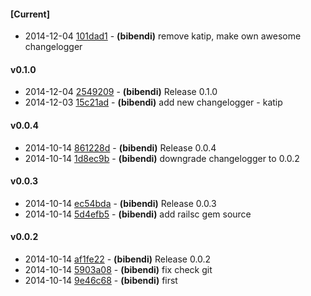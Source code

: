 
#### [Current]
 * 2014-12-04 [101dad1](../../commit/101dad1) - __(bibendi)__ remove katip, make own awesome changelogger

#### v0.1.0
 * 2014-12-04 [2549209](../../commit/2549209) - __(bibendi)__ Release 0.1.0
 * 2014-12-03 [15c21ad](../../commit/15c21ad) - __(bibendi)__ add new changelogger - katip

#### v0.0.4
 * 2014-10-14 [861228d](../../commit/861228d) - __(bibendi)__ Release 0.0.4
 * 2014-10-14 [1d8ec9b](../../commit/1d8ec9b) - __(bibendi)__ downgrade changelogger to 0.0.2

#### v0.0.3
 * 2014-10-14 [ec54bda](../../commit/ec54bda) - __(bibendi)__ Release 0.0.3
 * 2014-10-14 [5d4efb5](../../commit/5d4efb5) - __(bibendi)__ add railsc gem source

#### v0.0.2
 * 2014-10-14 [af1fe22](../../commit/af1fe22) - __(bibendi)__ Release 0.0.2
 * 2014-10-14 [5903a08](../../commit/5903a08) - __(bibendi)__ fix check git
 * 2014-10-14 [9e46c68](../../commit/9e46c68) - __(bibendi)__ first
